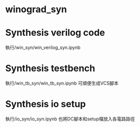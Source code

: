 # winograd_syn
# Synthesis verilog code
執行/win_syn/win_verilog_syn.ipynb
# Synthesis testbench
執行/win_tb_syn/win_tb_syn.ipynb
可順便生成VCS腳本
# Synthesis io setup
執行/io_syn/io_syn.ipynb
也將DC腳本和setup檔放入各電路路徑